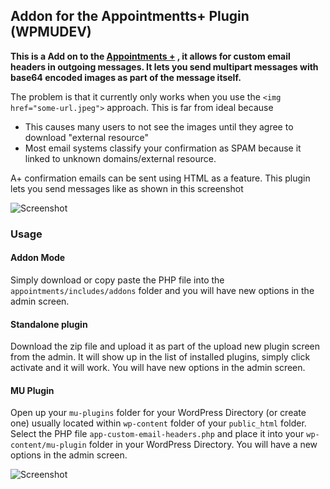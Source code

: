 ## Addon for the Appointmentts+ Plugin (WPMUDEV)

__This is a Add on to the [Appointments +](https://premium.wpmudev.org/project/appointments-plus/) , it allows for custom email headers in outgoing messages. It lets you send multipart messages with base64 encoded images as part of the message itself.__


The problem is that it currently only works when you use the `<img href="some-url.jpeg">` approach. This is far from ideal because

 * This causes many users to not see the images until they agree to download "external resource" 
 * Most email systems classify your confirmation as SPAM because it linked to unknown domains/external resource.

A+ confirmation emails can be sent using HTML as a feature. This plugin lets you send messages like as shown in this screenshot

![Screenshot](http://i57.tinypic.com/30ttgzc.png)


### Usage 

#### Addon Mode

Simply download or copy paste the PHP file into the `appointments/includes/addons` folder and you will have new options in the admin screen.

#### Standalone plugin 

Download the zip file and upload it as part of the upload new plugin screen from the admin. It will show up in the list of installed plugins, simply click activate and it will work. You will have new options in the admin screen.

#### MU Plugin

Open up your `mu-plugins` folder for your WordPress Directory (or create one) usually located within `wp-content` folder of your `public_html` folder. Select the PHP file `app-custom-email-headers.php` and place it into your `wp-content/mu-plugin` folder in your WordPress Directory. You will have a new options in the admin screen.

![Screenshot](http://i61.tinypic.com/be654k.png)

